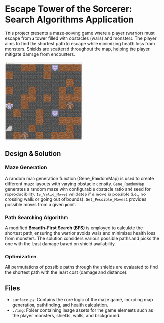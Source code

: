 # Escape Tower of the Sorcerer: Search Algorithms Application

This project presents a maze-solving game where a player (warrior) must escape from a tower filled with obstacles (walls) and monsters. The player aims to find the shortest path to escape while minimizing health loss from monsters. Shields are scattered throughout the map, helping the player mitigate damage from encounters.

<img src="./display/display window.png" style="zoom:25%;" />

## Design & Solution

### Maze Generation

A random map generation function (Gene_RandomMap) is used to create different maze layouts with varying obstacle density. `Gene_RandomMap` generates a random maze with configurable obstacle ratio and seed for reproducibility. `Is_Valid_Move1` validates if a move is possible (i.e., no crossing walls or going out of bounds). `Get_Possible_Moves1` provides possible moves from a given point.

### Path Searching Algorithm

A modified **Breadth-First Search (BFS)** is employed to calculate the shortest path, ensuring the warrior avoids walls and minimizes health loss from monsters. The solution considers various possible paths and picks the one with the least damage based on shield availability. 

### Optimization

All permutations of possible paths through the shields are evaluated to find the shortest path with the least cost (damage and distance).

## Files

- `surface.py`: Contains the core logic of the maze game, including map generation, pathfinding, and health calculation.
- `./img`: Folder containing image assets for the game elements such as the player, monsters, shields, walls, and background.